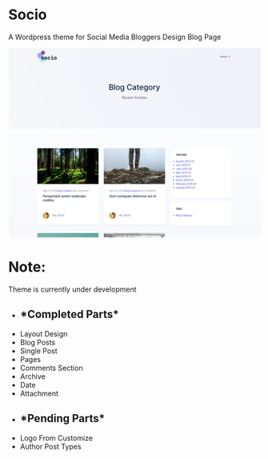 <h1>Socio</h1>
A Wordpress theme for Social Media Bloggers
Design Blog Page

![](screenshot.png)

<h1>Note:</h1>

Theme is currently under development

<ul>
<li><h2>*Completed Parts*</h2></li>
<li>Layout Design</li>
<li>Blog Posts</li>
<li>Single Post</li>
<li>Pages</li>
<li>Comments Section</li>
<li>Archive</li>
<li>Date</li>
<li>Attachment</li>
</ul>


<ul>
<li><h2>*Pending Parts*</h2></li>
<li>Logo From Customize</li>
<li>Author Post Types</li>
</ul>